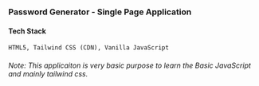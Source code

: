 ### Password Generator - Single Page Application

#### Tech Stack

    HTML5, Tailwind CSS (CDN), Vanilla JavaScript

###### Note: This applicaiton is very basic purpose to learn the Basic JavaScript and mainly tailwind css.
